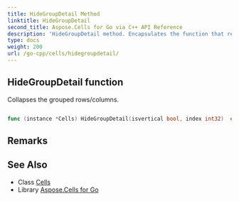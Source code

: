 ```yaml
---
title: HideGroupDetail Method 
linktitle: HideGroupDetail
second_title: Aspose.Cells for Go via C++ API Reference
description: 'HideGroupDetail method. Encapsulates the function that represents hidegroupdetail in Go.'
type: docs
weight: 200
url: /go-cpp/cells/hidegroupdetail/
---
```


## HideGroupDetail function

Collapses the grouped rows/columns.

```go

func (instance *Cells) HideGroupDetail(isvertical bool, index int32)  error

```

## Remarks


## See Also

* Class [Cells](../)
* Library [Aspose.Cells for Go](../../)
